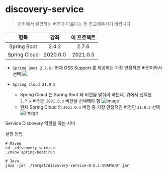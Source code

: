 # discovery-service

> 강좌에서 설명하는 버전과 다르다는 점 참고해주시기 바랍니다.

|      항목      |    강좌    |  이 프로젝트  |
|:------------:|:--------:|:--------:|
| Spring Boot  |  2.4.2   |  2.7.6   |
| Spring Cloud | 2020.0.0 | 2021.0.5 |

- `Spring Boot 2.7.6` : 현재 OSS Support 를 제공하는 가장 안정적인 버전이라서 선택
  ![](https://user-images.githubusercontent.com/45728407/208869510-a6e5c72d-a18c-4950-a489-6a8d8f0fe581.png)

- `Spring Cloud 21.0.5`
    - Spring Cloud 는 Spring Boot 와 버전을 맞춰야 하는데, 위에서 선택한 `2.7.x` 버전은 `2021.0.x` 버전을 선택해야 함
      ![image](https://user-images.githubusercontent.com/45728407/208875315-2918a587-4915-4751-ba4a-ddb8a9194428.png)
    - 현재 Spring Cloud 의 `2021.0.x` 버전 중 가장 안정적인 버전인 `21.0.5` 선택
      ![image](https://user-images.githubusercontent.com/45728407/208875329-bffb9707-b5c2-40d0-9e78-d07f18a351e2.png)

Service Discovery 역할을 하는 서버

실행 방법

```shell
# Maven
cd ./discovery-service
./mvnw spring-boot:run

# Java
java -jar ./target/discovery-service-0.0.1-SNAPSHOT.jar
```